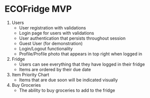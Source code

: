 # ECOFridge MVP

1. Users
   * User registration with validations
   * Login page for users with validations
   * User authentication that persists throughout session
   * Guest User (for demonstration)
   * Login/Logout functionality
   * Profile/Profile photo that appears in top right when logged in
2. Fridge
   * Users can see everything that they have logged in their fridge
   * Items are ordered by their due date
3. Item Priority Chart
   * Items that are due soon will be indicated visually
4. Buy Groceries
   * The ability to buy groceries to add to the fridge
